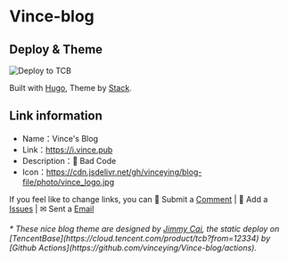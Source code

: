 # Vince-blog

## Deploy & Theme

![Deploy to TCB](https://github.com/vinceying/Vince-blog/workflows/Deploy%20to%20TCB/badge.svg)

Built with [Hugo](https://gohugo.io/), Theme by [Stack](https://github.com/CaiJimmy/hugo-theme-stack).

## Link information

- Name：Vince's Blog
- Link：https://i.vince.pub
- Description：🍉 Bad Code
- Icon：https://cdn.jsdelivr.net/gh/vinceying/blog-file/photo/vince_logo.jpg

If you feel like to change links, you can
📝 Submit a [Comment](https://i.vince.pub/comment/) | 📂 Add a [Issues](https://github.com/vinceying/vince-blog/issues) | ✉ Sent a [Email](mailto:admin@vince.pub)

<h6>* These nice blog theme are designed by <a href="https://jimmycai.com/">Jimmy Cai</a>, the static deploy on [TencentBase](https://cloud.tencent.com/product/tcb?from=12334) by [Github Actions](https://github.com/vinceying/Vince-blog/actions). </h6>


